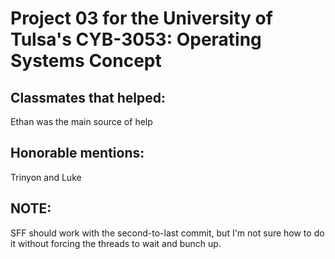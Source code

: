 #  Project 03 for the University of Tulsa's CYB-3053: Operating Systems Concept

## Classmates that helped:
Ethan was the main source of help

## Honorable mentions:
Trinyon and Luke

## NOTE:
SFF should work with the second-to-last commit, but I'm not sure how to do it without forcing the threads to wait and bunch up.

